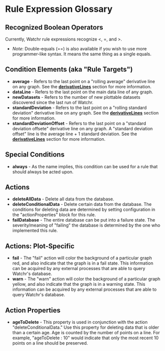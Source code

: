 # Rule Expression Glossary

## Recognized Boolean Operators

Currently, Watchr rule expressions recognize <, =, and >.

* *Note*: Double-equals (==) is also available if you wish to use more programmer-like syntax. It means the same thing as a single equals.

## Condition Elements (aka "Rule Targets")

* **average** - Refers to the last point on a "rolling average" derivative line on any graph.  See the [**derivativeLines**](configuration/documentation/derivativeLines.html) section for more information. 
* **dataLine** - Refers to the last point on the main data line of any graph.
* **newDatasets** - Refers to the number of new plottable datasets discovered since the last run of Watchr.
* **standardDeviation** - Refers to the last point on a "rolling standard deviation" derivative line on any graph.  See the [**derivativeLines**](configuration/documentation/derivativeLines.html) section for more information.
* **standardDeviationOffset**  - Refers to the last point on a "standard deviation offsete" derivative line on any graph.  A "standard deviation offset" line is the average line + 1 standard deviation.  See the [**derivativeLines**](configuration/documentation/derivativeLines.html) section for more information.

## Special Conditions

* **always** - As the name implies, this condition can be used for a rule that should always be acted upon.

## Actions

* **deleteAllData** - Delete all data from the database.
* **deleteConditionalData** - Delete certain data from the database. The conditions for deleting data are determined by setting configuration in the "actionProperties" block for this rule.
* **failDatabase** - The entire database can be put into a failure state. The severity/meaning of "failing" the database is determined by the one who implemented this rule.

## Actions: Plot-Specific

* **fail** - The "fail" action will color the background of a particular graph red, and also indicate that the graph is in a fail state.  This information can be acquired by any external processes that are able to query Watchr's database.
* **warn** - The "warn" action will color the background of a particular graph yellow, and also indicate that the graph is in a warning state.  This information can be acquired by any external processes that are able to query Watchr's database.

## Action Properties

* **ageToDelete** - This property is used in conjunction with the action "deleteConditionalData." Use this property for deleting data that is older than a certain age. Age is counted by the number of points on a line. For example, "ageToDelete : 10" would indicate that only the most recent 10 points on a line should be preserved.